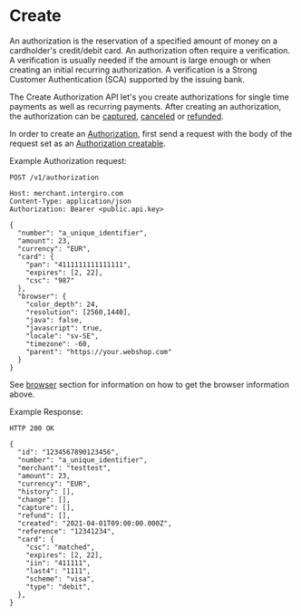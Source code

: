 # Create

An authorization is the reservation of a specified amount of money on a cardholder's credit/debit card. 
An authorization often require a verification. 
A verification is usually needed if the amount is large enough or when creating an initial recurring authorization.
A verification is a Strong Customer Authentication (SCA) supported by the issuing bank. 

The Create Authorization API let's you create authorizations for single time payments as well as recurring payments.
After creating an authorization, the authorization can be [captured](../authorization/capture.html), [canceled](../authorization/cancel.html) or [refunded](../authorization/refund.html).

In order to create an [Authorization](./reference.html#authorization), first send a request with the body of the request set as an [Authorization creatable](./reference.html#authorization).

Example Authorization request:
``` {1} JSON
POST /v1/authorization

Host: merchant.intergiro.com
Content-Type: application/json
Authorization: Bearer <public.api.key>

{
  "number": "a_unique_identifier",
  "amount": 23,
  "currency": "EUR",
  "card": {
    "pan": "4111111111111111",
    "expires": [2, 22],
    "csc": "987"
  },
  "browser": {
    "color_depth": 24,
    "resolution": [2560,1440],
    "java": false,
    "javascript": true,
    "locale": "sv-SE",
    "timezone": -60,
    "parent": "https://your.webshop.com"
  }
}
```
See [browser](../common/reference.html#browser) section for information on how to get the browser information above.

Example Response:

``` {1} JSON
HTTP 200 OK

{
  "id": "1234567890123456",
  "number": "a_unique_identifier",
  "merchant": "testtest",
  "amount": 23,
  "currency": "EUR",
  "history": [],
  "change": [],
  "capture": [],
  "refund": [],
  "created": "2021-04-01T09:00:00.000Z",
  "reference": "12341234",
  "card": {
    "csc": "matched",
    "expires": [2, 22],
    "iin": "411111",
    "last4": "1111",
    "scheme": "visa",
    "type": "debit",
  },
}
```
